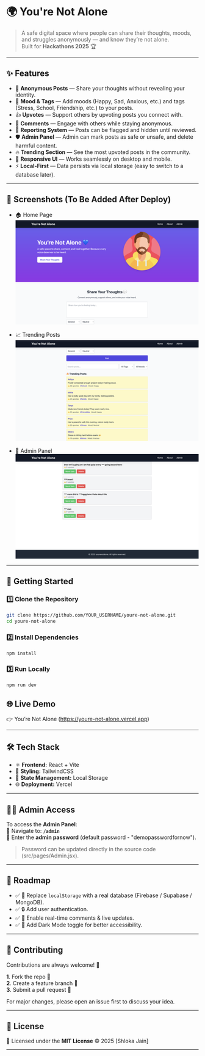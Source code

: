 # 🌍 You're Not Alone

> A safe digital space where people can share their thoughts, moods, and struggles anonymously — and know they’re not alone.  
Built for **Hackathons 2025** 🏆  

---

## ✨ Features

- 📝 **Anonymous Posts** — Share your thoughts without revealing your identity.  
- 💭 **Mood & Tags** — Add moods (Happy, Sad, Anxious, etc.) and tags (Stress, School, Friendship, etc.) to your posts.  
- 👍 **Upvotes** — Support others by upvoting posts you connect with.  
- 💬 **Comments** — Engage with others while staying anonymous.  
- 🚩 **Reporting System** — Posts can be flagged and hidden until reviewed.  
- 🛡️ **Admin Panel** — Admin can mark posts as safe or unsafe, and delete harmful content.  
- 🔥 **Trending Section** — See the most upvoted posts in the community.  
- 📱 **Responsive UI** — Works seamlessly on desktop and mobile.  
- ⚡ **Local-First** — Data persists via local storage (easy to switch to a database later).  

---

## 📸 Screenshots (To Be Added After Deploy)

- 🏠 Home Page  
  ![Home Screenshot](./screenshots/home.png)

- 📈 Trending Posts  
  ![Trending Screenshot](./screenshots/trending.png)

- 🚩 Admin Panel  
  ![Admin Screenshot](./screenshots/admin.png)

---

## 🚀 Getting Started

### 1️⃣ Clone the Repository
```bash
git clone https://github.com/YOUR_USERNAME/youre-not-alone.git
cd youre-not-alone
```

### 2️⃣ Install Dependencies
```bash
npm install
```

### 3️⃣ Run Locally
```bash
npm run dev
```

## 🌐 Live Demo

👉 You’re Not Alone (https://youre-not-alone.vercel.app)

---

## 🛠️ Tech Stack

- ⚛️ **Frontend:** React + Vite  
- 🎨 **Styling:** TailwindCSS  
- 💾 **State Management:** Local Storage  
- 🌐 **Deployment:** Vercel  

---

## 🧑‍💻 Admin Access

To access the **Admin Panel**:  
🔑 Navigate to: **`/admin`**  
🔐 Enter the **admin password** (default password - "demopasswordfornow").  
> Password can be updated directly in the source code (src/pages/Admin.jsx).
---

## 📌 Roadmap

- ✅ 🔗 Replace `localStorage` with a real database (Firebase / Supabase / MongoDB).  
- ✅ 🔒 Add user authentication.  
- ✅ 💬 Enable real-time comments & live updates.  
- ✅ 🌙 Add Dark Mode toggle for better accessibility.  

---

## 🤝 Contributing

Contributions are always welcome! 🙌  


**1**. Fork the repo 🍴  
**2**. Create a feature branch 🌱  
**3**. Submit a pull request 🚀  


For major changes, please open an issue first to discuss your idea.  

---

## 📜 License

📄 Licensed under the **MIT License** © 2025 [Shloka Jain]  

---


